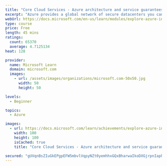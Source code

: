 ```yaml
---
title: "Core Cloud Services - Azure architecture and service guarantees"
excerpt: "Azure provides a global network of secure datacenters you can deploy your services into. Learn about the physical architecture of Azure, how redundancy is provided, and what service guarantees Microsoft provides."
webUrl: https://docs.microsoft.com/en-us/learn/modules/explore-azure-infrastructure/
type: course
price: Free
length: 45 mins
ratings:
  count: 65370
  average: 4.7125134
heat: 128

provider:
  name: Microsoft Learn
  domain: microsoft.com
  images:
    - url: /assets/images/organizations/microsoft.com-50x50.jpg
      width: 50
      height: 50

levels:
  - Beginner

topics:
  - Azure

images:
  - url: https://docs.microsoft.com/learn/achievements/explore-azure-infrastructure-social.png
    width: 100
    height: 100
    isCached: true
    title: "Core Cloud Services - Azure architecture and service guarantees"

secured: "gUVqnBsZIuGkEPgpEFW5mbvlVqpyNZt0yemhhxGQxBharwaIkoDXGjrpnIaphniOuFmR6TPA0Wc4mEABA/WP/3Nwy/WattIS87U1Yr2ePesmI/qUJpN/LY/iqB//JtxWVpyKynzZx0ePNpmIETqRn4hBOCQC9gXJBEFBWk9hRR0OoO1bpqJp12CypDo3gG6siVzCrK2Sa7kzbI1DLONlpwHfweVhsZA7hmskc5EWYrnDtfxHpNg5AeFD1pIwCrm2etrr92nBX6LACScnWqXLL1fOgCQ7WXFrKRvIFNDP5dZwgfkgoCQXFquqbz5Zx0JFQGH6BGJY+ePKDER4cMmVsjsGuKKxdr95ExBJ+1HWQ51xeQBEztWdBCQZL7wogGr8NM6+dE1iqsUTbUYJewQGq3s5gnPjbkSy6XcSM9WmPrhNn60CgwBtUhZHi0xB0U2h;x+AmyJux/oA2X92ONb8TsA=="
---
```


